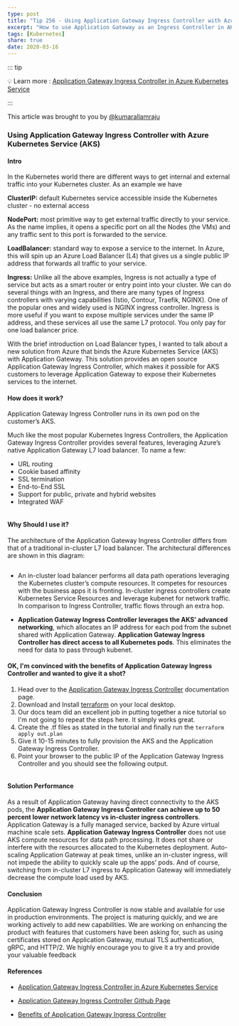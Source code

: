 ```yaml
---
type: post
title: "Tip 256 - Using Application Gateway Ingress Controller with Azure Kubernetes Service (AKS)"
excerpt: "How to use Application Gateway as an Ingress Controller in AKS?"
tags: [Kubernetes]
share: true
date: 2020-03-16
---
```



::: tip 

:bulb: Learn more :  [Application Gateway Ingress Controller in Azure Kubernetes Service](https://docs.microsoft.com/en-us/azure/terraform/terraform-create-k8s-cluster-with-aks-applicationgateway-ingress?WT.mc_id=docs-azuredevtips-azureappsdev)

:::

This article was brought to you by [@kumarallamraju](https://twitter.com/kumarallamraju)

### Using Application Gateway Ingress Controller with Azure Kubernetes Service (AKS)

#### Intro 

In the Kubernetes world there are different ways to get internal and external traffic into your Kubernetes cluster. As an example we have 

**ClusterIP:**
default Kubernetes service accessible inside the Kubernetes cluster - no external access

**NodePort:**
most primitive way to get external traffic directly to your service. As the name implies, it opens a specific port on all the Nodes (the VMs) and any traffic sent to this port is forwarded to the service.

**LoadBalancer:**
standard way to expose a service to the internet. In Azure, this will spin up an Azure Load Balancer (L4) that gives us a single public IP address that forwards all traffic to your service.

**Ingress:**
Unlike all the above examples, Ingress is not actually a type of service but acts as a smart router or entry point into your cluster. We can do several things with an Ingress, and there are many types of Ingress controllers with varying capabilities (Istio, Contour, Traefik, NGINX). One of the popular ones and widely used is NGINX ingress controller. Ingress is more useful if you want to expose multiple services under the same IP address, and these services all use the same L7 protocol. You only pay for one load balancer price.

With the brief introduction on Load Balancer types, I wanted to talk about a new solution from Azure that binds the  Azure Kubernetes Service (AKS) with Application Gateway. This solution provides an open source Application Gateway Ingress Controller, which makes it possible for AKS customers to leverage Application Gateway to expose their Kubernetes services to the internet.

#### How does it work?

Application Gateway Ingress Controller runs in its own pod on the customer’s AKS.

Much like the most popular Kubernetes Ingress Controllers, the Application Gateway Ingress Controller provides several features, leveraging Azure’s native Application Gateway L7 load balancer. To name a few:

- URL routing
- Cookie based affinity
- SSL termination
- End-to-End SSL
- Support for public, private and hybrid websites
- Integrated WAF

<img :src="$withBase('/files/agw1.jpg')">

#### Why Should I use it?

The architecture of the Application Gateway Ingress Controller differs from that of a traditional in-cluster L7 load balancer. The architectural differences are shown in this diagram:

<img :src="$withBase('/files/agw2.jpg')">

- An in-cluster load balancer performs all data path operations leveraging the Kubernetes cluster’s compute resources. It competes for resources with the business apps it is fronting. In-cluster ingress controllers create Kubernetes Service Resources and leverage kubenet for network traffic. In comparison to Ingress Controller, traffic flows through an extra hop.

- **Application Gateway Ingress Controller leverages the AKS’ advanced networking**, which allocates an IP address for each pod from the subnet shared with Application Gateway. **Application Gateway Ingress Controller has direct access to all Kubernetes pods**. This eliminates the need for data to pass through kubenet. 

#### OK, I'm convinced with the benefits of Application Gateway Ingress Controller and wanted to give it a shot?

1. Head over to the [Application Gateway Ingress Controller](https://docs.microsoft.com/en-us/azure/terraform/terraform-create-k8s-cluster-with-aks-applicationgateway-ingress) documentation page.
2. Download and Install [terraform](https://www.terraform.io/downloads.html) on your local desktop.
3. Our docs team did an excellent job in putting together a nice tutorial so I'm not going to repeat the steps here. It simply works great.
4. Create the .tf files as stated in the tutorial and finally run the `terraform apply out.plan`
5. Give it 10-15 minutes to fully provision the AKS and the Application Gateway Ingress Controller.
6. Point your browser to the public IP of the Application Gateway Ingress Controller and you should see the following output.

<img :src="$withBase('/files/agw3.jpg')">

#### Solution Performance

As a result of Application Gateway having direct connectivity to the AKS pods, the **Application Gateway Ingress Controller can achieve up to 50 percent lower network latency vs in-cluster ingress controllers**. Application Gateway is a fully managed service, backed by Azure virtual machine scale sets. **Application Gateway Ingress Controller** does not use AKS compute resources for data path processing. It does not share or interfere with the resources allocated to the Kubernetes deployment. Auto-scaling Application Gateway at peak times, unlike an in-cluster ingress, will not impede the ability to quickly scale up the apps’ pods. And of course, switching from in-cluster L7 ingress to Application Gateway will immediately decrease the compute load used by AKS.

#### Conclusion

Application Gateway Ingress Controller is now stable and available for use in production environments. The project is maturing quickly, and we are working actively to add new capabilities. We are working on enhancing the product with features that customers have been asking for, such as using certificates stored on Application Gateway, mutual TLS authentication, gRPC, and HTTP/2.  We highly encourage you to give it a try and provide your valuable feedback

#### References

* [Application Gateway Ingress Controller in Azure Kubernetes Service](https://docs.microsoft.com/en-us/azure/terraform/terraform-create-k8s-cluster-with-aks-applicationgateway-ingress?WT.mc_id=docs-azuredevtips-azureappsdev)

* [Application Gateway Ingress Controller Github Page](https://github.com/Azure/application-gateway-kubernetes-ingress?WT.mc_id=docs-azuredevtips-azureappsdev) 

* [Benefits of Application Gateway Ingress Controller](https://docs.microsoft.com/en-us/azure/application-gateway/ingress-controller-overview?WT.mc_id=docs-azuredevtips-azureappsdev) 




















